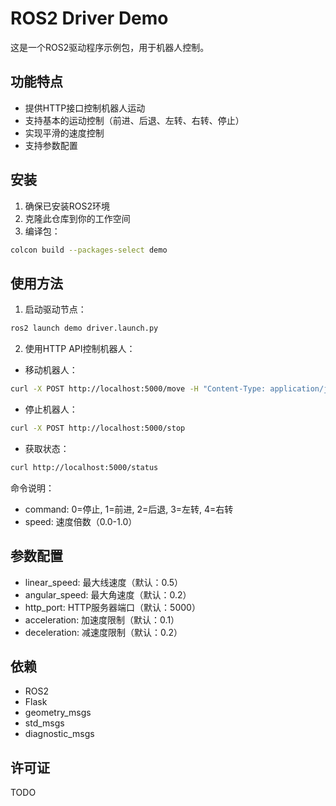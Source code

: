 # ROS2 Driver Demo

这是一个ROS2驱动程序示例包，用于机器人控制。

## 功能特点

- 提供HTTP接口控制机器人运动
- 支持基本的运动控制（前进、后退、左转、右转、停止）
- 实现平滑的速度控制
- 支持参数配置

## 安装

1. 确保已安装ROS2环境
2. 克隆此仓库到你的工作空间
3. 编译包：
```bash
colcon build --packages-select demo
```

## 使用方法

1. 启动驱动节点：
```bash
ros2 launch demo driver.launch.py
```

2. 使用HTTP API控制机器人：

- 移动机器人：
```bash
curl -X POST http://localhost:5000/move -H "Content-Type: application/json" -d '{"command": 1, "speed": 1.0}'
```

- 停止机器人：
```bash
curl -X POST http://localhost:5000/stop
```

- 获取状态：
```bash
curl http://localhost:5000/status
```

命令说明：
- command: 0=停止, 1=前进, 2=后退, 3=左转, 4=右转
- speed: 速度倍数（0.0-1.0）

## 参数配置

- linear_speed: 最大线速度（默认：0.5）
- angular_speed: 最大角速度（默认：0.2）
- http_port: HTTP服务器端口（默认：5000）
- acceleration: 加速度限制（默认：0.1）
- deceleration: 减速度限制（默认：0.2）

## 依赖

- ROS2
- Flask
- geometry_msgs
- std_msgs
- diagnostic_msgs

## 许可证

TODO 